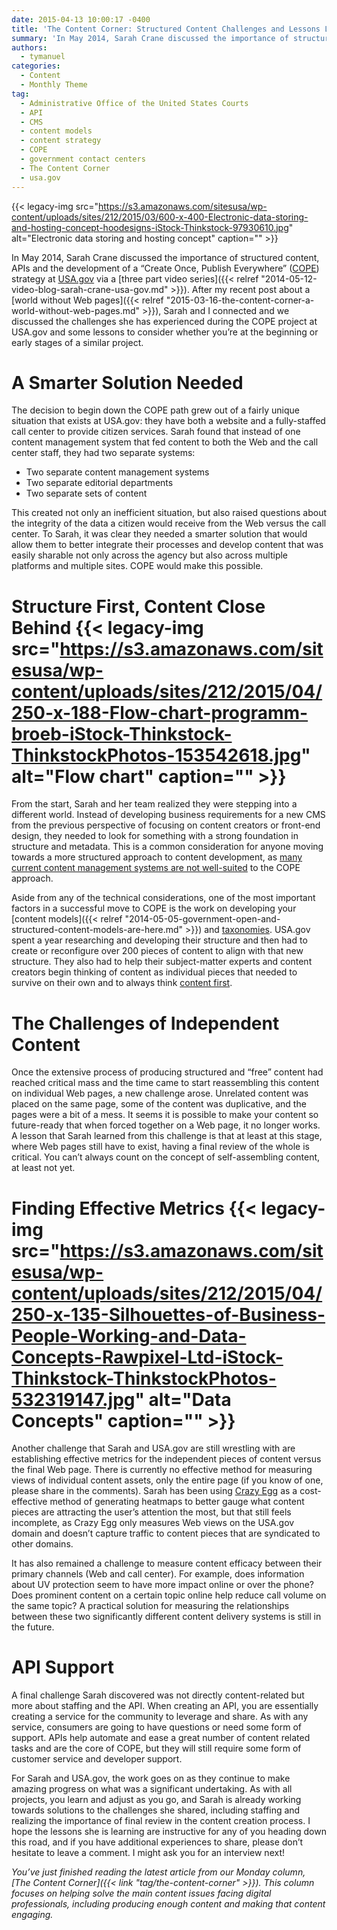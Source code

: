 ```yaml
---
date: 2015-04-13 10:00:17 -0400
title: 'The Content Corner: Structured Content Challenges and Lessons Learned'
summary: 'In May 2014, Sarah Crane discussed the importance of structured content, APIs and the development of a &#8220;Create Once, Publish Everywhere&#8221; (COPE) strategy at USA.gov via a three part video series. After my recent post about a world without Web pages, Sarah and I connected and we discussed the challenges she has experienced during the'
authors:
  - tymanuel
categories:
  - Content
  - Monthly Theme
tag:
  - Administrative Office of the United States Courts
  - API
  - CMS
  - content models
  - content strategy
  - COPE
  - government contact centers
  - The Content Corner
  - usa.gov
---
```


{{< legacy-img src="https://s3.amazonaws.com/sitesusa/wp-content/uploads/sites/212/2015/03/600-x-400-Electronic-data-storing-and-hosting-concept-hoodesigns-iStock-Thinkstock-97930610.jpg" alt="Electronic data storing and hosting concept" caption="" >}} 

In May 2014, Sarah Crane discussed the importance of structured content, APIs and the development of a &#8220;Create Once, Publish Everywhere&#8221; ([COPE](http://www.programmableweb.com/news/cope-create-once-publish-everywhere/2009/10/13)) strategy at [USA.gov](http://www.usa.gov/) via a [three part video series]({{< relref "2014-05-12-video-blog-sarah-crane-usa-gov.md" >}}). After my recent post about a [world without Web pages]({{< relref "2015-03-16-the-content-corner-a-world-without-web-pages.md" >}}), Sarah and I connected and we discussed the challenges she has experienced during the COPE project at USA.gov and some lessons to consider whether you’re at the beginning or early stages of a similar project.

# A Smarter Solution Needed

The decision to begin down the COPE path grew out of a fairly unique situation that exists at USA.gov: they have both a website and a fully-staffed call center to provide citizen services. Sarah found that instead of one content management system that fed content to both the Web and the call center staff, they had two separate systems:

  * Two separate content management systems
  * Two separate editorial departments
  * Two separate sets of content

This created not only an inefficient situation, but also raised questions about the integrity of the data a citizen would receive from the Web versus the call center. To Sarah, it was clear they needed a smarter solution that would allow them to better integrate their processes and develop content that was easily sharable not only across the agency but also across multiple platforms and multiple sites. COPE would make this possible.

# Structure First, Content Close Behind {{< legacy-img src="https://s3.amazonaws.com/sitesusa/wp-content/uploads/sites/212/2015/04/250-x-188-Flow-chart-programm-broeb-iStock-Thinkstock-ThinkstockPhotos-153542618.jpg" alt="Flow chart" caption="" >}} 

From the start, Sarah and her team realized they were stepping into a different world. Instead of developing business requirements for a new CMS from the previous perspective of focusing on content creators or front-end design, they needed to look for something with a strong foundation in structure and metadata. This is a common consideration for anyone moving towards a more structured approach to content development, as [many current content management systems are not well-suited](http://alistapart.com/article/future-ready-content) to the COPE approach.

Aside from any of the technical considerations, one of the most important factors in a successful move to COPE is the work on developing your [content models]({{< relref "2014-05-05-government-open-and-structured-content-models-are-here.md" >}}) and [taxonomies](http://blog.braintraffic.com/2012/03/an-intro-to-metadata-and-taxonomies/). USA.gov spent a year researching and developing their structure and then had to create or reconfigure over 200 pieces of content to align with that new structure. They also had to help their subject-matter experts and content creators begin thinking of content as individual pieces that needed to survive on their own and to always think [content first](http://adactio.com/journal/4523/).

# The Challenges of Independent Content

Once the extensive process of producing structured and “free” content had reached critical mass and the time came to start reassembling this content on individual Web pages, a new challenge arose. Unrelated content was placed on the same page, some of the content was duplicative, and the pages were a bit of a mess. It seems it is possible to make your content so future-ready that when forced together on a Web page, it no longer works. A lesson that Sarah learned from this challenge is that at least at this stage, where Web pages still have to exist, having a final review of the whole is critical. You can’t always count on the concept of self-assembling content, at least not yet.

# Finding Effective Metrics {{< legacy-img src="https://s3.amazonaws.com/sitesusa/wp-content/uploads/sites/212/2015/04/250-x-135-Silhouettes-of-Business-People-Working-and-Data-Concepts-Rawpixel-Ltd-iStock-Thinkstock-ThinkstockPhotos-532319147.jpg" alt="Data Concepts" caption="" >}} 

Another challenge that Sarah and USA.gov are still wrestling with are establishing effective metrics for the independent pieces of content versus the final Web page. There is currently no effective method for measuring views of individual content assets, only the entire page (if you know of one, please share in the comments). Sarah has been using [Crazy Egg](http://www.crazyegg.com/) as a cost-effective method of generating heatmaps to better gauge what content pieces are attracting the user’s attention the most, but that still feels incomplete, as Crazy Egg only measures Web views on the USA.gov domain and doesn’t capture traffic to content pieces that are syndicated to other domains.

It has also remained a challenge to measure content efficacy between their primary channels (Web and call center). For example, does information about UV protection seem to have more impact online or over the phone? Does prominent content on a certain topic online help reduce call volume on the same topic? A practical solution for measuring the relationships between these two significantly different content delivery systems is still in the future.

# API Support

A final challenge Sarah discovered was not directly content-related but more about staffing and the API. When creating an API, you are essentially creating a service for the community to leverage and share. As with any service, consumers are going to have questions or need some form of support. APIs help automate and ease a great number of content related tasks and are the core of COPE, but they will still require some form of customer service and developer support.

For Sarah and USA.gov, the work goes on as they continue to make amazing progress on what was a significant undertaking. As with all projects, you learn and adjust as you go, and Sarah is already working towards solutions to the challenges she shared, including staffing and realizing the importance of final review in the content creation process. I hope the lessons she is learning are instructive for any of you heading down this road, and if you have additional experiences to share, please don’t hesitate to leave a comment. I might ask you for an interview next!

_You’ve just finished reading the latest article from our Monday column, [The Content Corner]({{< link "tag/the-content-corner" >}}). This column focuses on helping solve the main content issues facing digital professionals, including producing enough content and making that content engaging._